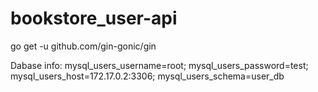 # bookstore_user-api
go get -u github.com/gin-gonic/gin


Dabase info:
mysql_users_username=root;
mysql_users_password=test;
mysql_users_host=172.17.0.2:3306;
mysql_users_schema=user_db


